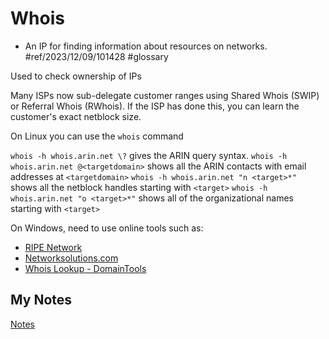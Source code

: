 # Whois
- An IP for finding information about resources on networks. #ref/2023/12/09/101428 #glossary

Used to check ownership of IPs

Many ISPs now sub-delegate customer ranges using Shared Whois (SWIP) or Referral Whois (RWhois). If the ISP has done this, you can learn the customer's exact netblock size.

On Linux you can use the `whois` command

`whois -h whois.arin.net \?` gives the ARIN query syntax.
`whois -h whois.arin.net @<targetdomain>` shows all the ARIN contacts with email addresses at `<targetdomain>`
`whois -h whois.arin.net "n <target>*"` shows all the netblock handles starting with `<target>`
`whois -h whois.arin.net "o <target>*"` shows all of the organizational names starting with `<target>`

On Windows, need to use online tools such as:
- [RIPE Network](https://www.ripe.net/)
- [Networksolutions.com](https://www.networksolutions.com/domains/whois)
- [Whois Lookup - DomainTools](https://whois.domaintools.com/)
## My Notes
[Notes](mynotes/whois-notes.md)
